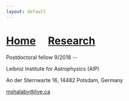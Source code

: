 ```yaml
---
layout: default
---
```

# [Home](./index.html)  &nbsp; &nbsp;  [Research](./Research.html)



Postdoctoral fellow 9/2018 --

Leibniz Institute for Astrophysics (AIP)

An der Sternwarte 16, 14482 Potsdam, Germany

mshalaby@live.ca
